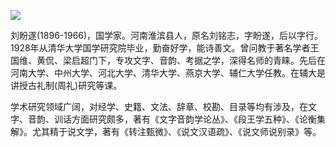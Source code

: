 ![](https://s2.loli.net/2022/08/13/hUDm62FHVBnEgpN.png)

刘盼遂(1896-1966)，国学家。河南淮滨县人，原名刘铭志，字盼遂，后以字行。1928年从清华大学国学研究院毕业，勤奋好学，能诗善文。曾问教于著名学者王国维、黄侃、梁启超门下，专攻文字、音韵、考据之学，深得名师的青睐。先后在河南大学、中州大学、河北大学、清华大学、燕京大学、辅仁大学任教。在辅大是讲授古礼制(周礼)研究等课。

学术研究领域广阔，对经学、史籍、文法、辞章、校勘、目录等均有涉及，在文字、音韵、训话方面研究颇多，著有《文字音韵学论丛》、《段王学五种》、《论衡集解》。尤其精于说文学，著有《转注甄微》、《说文汉语疏》、《说文师说别录》等。